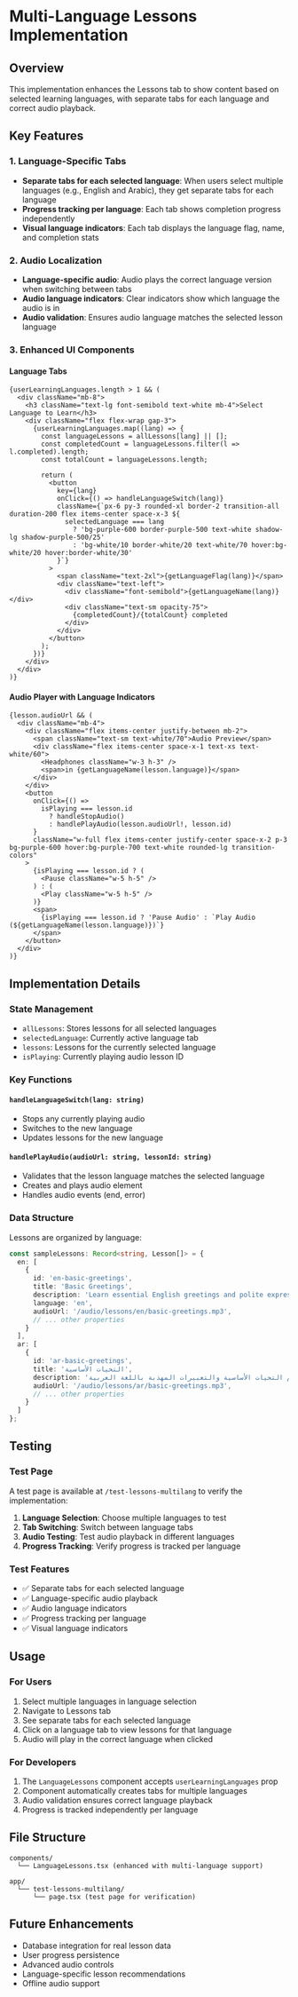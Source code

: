 # Multi-Language Lessons Implementation

## Overview
This implementation enhances the Lessons tab to show content based on selected learning languages, with separate tabs for each language and correct audio playback.

## Key Features

### 1. Language-Specific Tabs
- **Separate tabs for each selected language**: When users select multiple languages (e.g., English and Arabic), they get separate tabs for each language
- **Progress tracking per language**: Each tab shows completion progress independently
- **Visual language indicators**: Each tab displays the language flag, name, and completion stats

### 2. Audio Localization
- **Language-specific audio**: Audio plays the correct language version when switching between tabs
- **Audio language indicators**: Clear indicators show which language the audio is in
- **Audio validation**: Ensures audio language matches the selected lesson language

### 3. Enhanced UI Components

#### Language Tabs
```tsx
{userLearningLanguages.length > 1 && (
  <div className="mb-8">
    <h3 className="text-lg font-semibold text-white mb-4">Select Language to Learn</h3>
    <div className="flex flex-wrap gap-3">
      {userLearningLanguages.map((lang) => {
        const languageLessons = allLessons[lang] || [];
        const completedCount = languageLessons.filter(l => l.completed).length;
        const totalCount = languageLessons.length;
        
        return (
          <button
            key={lang}
            onClick={() => handleLanguageSwitch(lang)}
            className={`px-6 py-3 rounded-xl border-2 transition-all duration-200 flex items-center space-x-3 ${
              selectedLanguage === lang
                ? 'bg-purple-600 border-purple-500 text-white shadow-lg shadow-purple-500/25'
                : 'bg-white/10 border-white/20 text-white/70 hover:bg-white/20 hover:border-white/30'
            }`}
          >
            <span className="text-2xl">{getLanguageFlag(lang)}</span>
            <div className="text-left">
              <div className="font-semibold">{getLanguageName(lang)}</div>
              <div className="text-sm opacity-75">
                {completedCount}/{totalCount} completed
              </div>
            </div>
          </button>
        );
      })}
    </div>
  </div>
)}
```

#### Audio Player with Language Indicators
```tsx
{lesson.audioUrl && (
  <div className="mb-4">
    <div className="flex items-center justify-between mb-2">
      <span className="text-sm text-white/70">Audio Preview</span>
      <div className="flex items-center space-x-1 text-xs text-white/60">
        <Headphones className="w-3 h-3" />
        <span>in {getLanguageName(lesson.language)}</span>
      </div>
    </div>
    <button
      onClick={() => 
        isPlaying === lesson.id 
          ? handleStopAudio() 
          : handlePlayAudio(lesson.audioUrl!, lesson.id)
      }
      className="w-full flex items-center justify-center space-x-2 p-3 bg-purple-600 hover:bg-purple-700 text-white rounded-lg transition-colors"
    >
      {isPlaying === lesson.id ? (
        <Pause className="w-5 h-5" />
      ) : (
        <Play className="w-5 h-5" />
      )}
      <span>
        {isPlaying === lesson.id ? 'Pause Audio' : `Play Audio (${getLanguageName(lesson.language)})`}
      </span>
    </button>
  </div>
)}
```

## Implementation Details

### State Management
- `allLessons`: Stores lessons for all selected languages
- `selectedLanguage`: Currently active language tab
- `lessons`: Lessons for the currently selected language
- `isPlaying`: Currently playing audio lesson ID

### Key Functions

#### `handleLanguageSwitch(lang: string)`
- Stops any currently playing audio
- Switches to the new language
- Updates lessons for the new language

#### `handlePlayAudio(audioUrl: string, lessonId: string)`
- Validates that the lesson language matches the selected language
- Creates and plays audio element
- Handles audio events (end, error)

### Data Structure
Lessons are organized by language:
```typescript
const sampleLessons: Record<string, Lesson[]> = {
  en: [
    {
      id: 'en-basic-greetings',
      title: 'Basic Greetings',
      description: 'Learn essential English greetings and polite expressions',
      language: 'en',
      audioUrl: '/audio/lessons/en/basic-greetings.mp3',
      // ... other properties
    }
  ],
  ar: [
    {
      id: 'ar-basic-greetings',
      title: 'التحيات الأساسية',
      description: 'تعلم التحيات الأساسية والتعبيرات المهذبة باللغة العربية',
      audioUrl: '/audio/lessons/ar/basic-greetings.mp3',
      // ... other properties
    }
  ]
};
```

## Testing

### Test Page
A test page is available at `/test-lessons-multilang` to verify the implementation:

1. **Language Selection**: Choose multiple languages to test
2. **Tab Switching**: Switch between language tabs
3. **Audio Testing**: Test audio playback in different languages
4. **Progress Tracking**: Verify progress is tracked per language

### Test Features
- ✅ Separate tabs for each selected language
- ✅ Language-specific audio playback
- ✅ Audio language indicators
- ✅ Progress tracking per language
- ✅ Visual language indicators

## Usage

### For Users
1. Select multiple languages in language selection
2. Navigate to Lessons tab
3. See separate tabs for each selected language
4. Click on a language tab to view lessons for that language
5. Audio will play in the correct language when clicked

### For Developers
1. The `LanguageLessons` component accepts `userLearningLanguages` prop
2. Component automatically creates tabs for multiple languages
3. Audio validation ensures correct language playback
4. Progress is tracked independently per language

## File Structure
```
components/
  └── LanguageLessons.tsx (enhanced with multi-language support)

app/
  └── test-lessons-multilang/
      └── page.tsx (test page for verification)
```

## Future Enhancements
- Database integration for real lesson data
- User progress persistence
- Advanced audio controls
- Language-specific lesson recommendations
- Offline audio support
